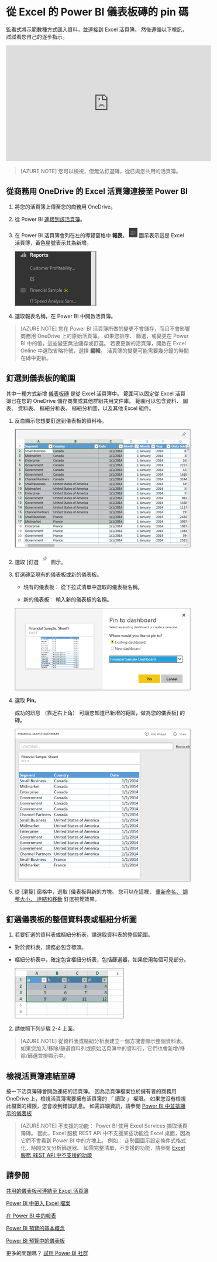 <properties
   pageTitle="從 Excel 的 Power BI 儀表板磚的 pin 碼"
   description="從商務用 onedrive 的 Excel 的 Power BI 儀表板磚的 pin。 Pin 碼範圍、 圖表、 資料表"
   services="powerbi"
   documentationCenter=""
   authors="mihart"
   manager="mblythe"
   backup=""
   editor=""
   tags=""
   featuredVideoId="l8JoB7w0zJA"
   qualityFocus="no"
   qualityDate=""/>

<tags
   ms.service="powerbi"
   ms.devlang="NA"
   ms.topic="article"
   ms.tgt_pltfrm="NA"
   ms.workload="powerbi"
   ms.date="08/25/2016"
   ms.author="mihart"/>

# 從 Excel 的 Power BI 儀表板磚的 pin 碼

監看式將示範數種方式匯入資料，並連接到 Excel 活頁簿。 然後遵循以下視訊，試試看您自己的逐步指示。

<iframe width="560" height="315" src="https://www.youtube.com/embed/l8JoB7w0zJA" frameborder="0" allowfullscreen></iframe>

>[AZURE.NOTE]  您可以檢視，但無法釘選磚，從已與您共用的活頁簿。

## 從商務用 OneDrive 的 Excel 活頁簿連接至 Power BI

1.  將您的活頁簿上傳至您的商務用 OneDrive。

2. 從 Power BI [連接到該活頁簿](powerbi-bring-in-whole-excel-files.md)。

3.  在 Power BI 活頁簿會列在左的導覽窗格中 **報表**。  ![](media/powerbi-service-pin-a-tile-to-a-dashboard-from-excel/PBI_workbookIcon.png) 圖示表示這是 Excel 活頁簿，黃色星號表示其為新增。

    ![](media/powerbi-service-pin-a-tile-to-a-dashboard-from-excel/PBI_pinnedFromExcel.png)

4.  選取報表名稱，在 Power BI 中開啟活頁簿。

>[AZURE.NOTE]  您在 Power BI 活頁簿所做的變更不會儲存，而且不會影響商務用 OneDrive 上的原始活頁簿。 如果您排序、 篩選，或變更在 Power BI 中的值，這些變更無法儲存或釘選。 若要更新的活頁簿，開啟在 Excel Online 中選取省略符號，選擇 **編輯**。 活頁簿的變更可能需要幾分鐘的時間在磚中更新。     


## 釘選到儀表板的範圍
其中一種方式新增 [儀表板磚](powerbi-service-dashboard-tiles.md) 是從 Excel 活頁簿中。 範圍可以固定從 Excel 活頁簿已在您的 OneDrive 儲存商業或其他群組共用文件庫。 範圍可以包含資料、 圖表、 資料表、 樞紐分析表、 樞紐分析圖，以及其他 Excel 組件。

1. 反白顯示您想要釘選到儀表板的資料格。

    ![](media/powerbi-service-pin-a-tile-to-a-dashboard-from-excel/PBI_selectRange.png)

2.  選取 [釘選 ![](media/powerbi-service-pin-a-tile-to-a-dashboard-from-a-report/PBI_PinTile_Small.png) 圖示。 

3.  釘選磚至現有的儀表板或新的儀表板。 

    -   現有的儀表板︰ 從下拉式清單中選取的儀表板名稱。

    -   新的儀表板︰ 輸入新的儀表板的名稱。

    ![](media/powerbi-service-pin-a-tile-to-a-dashboard-from-excel/PBI_dashDialog1.png)

3.  選取 **Pin**。

    成功的訊息 （靠近右上角） 可讓您知道已新增的範圍，做為您的儀表板] 的磚。

    ![](media/powerbi-service-pin-a-tile-to-a-dashboard-from-excel/PBI_pinnedToDash1.png)

4.  從 [瀏覽] 窗格中，選取 [儀表板與新的方塊。 您可以在這裡， [重新命名、 調整大小、 連結和移動](powerbi-service-edit-a-tile-in-a-dashboard.md) 釘選視覺效果。

## 釘選儀表板的整個資料表或樞紐分析圖

1.  若要釘選的資料表或樞紐分析表，請選取資料表的整個範圍。

  - 對於資料表，請務必包含標頭。

  - 樞紐分析表中，確定包含樞紐分析表，包括篩選器，如果使用每個可見部分。

    ![](media/powerbi-service-pin-a-tile-to-a-dashboard-from-excel/PBI_selectTable.png)

2. 請依照下列步驟 2-4 上面。

>[AZURE.NOTE] 從資料表或樞紐分析表建立一個方塊會顯示整個資料表。  如果您加入/移除/篩選資料列或原始活頁簿中的資料行，它們也會新增/移除/篩選並排顯示中。

## 檢視活頁簿連結至磚

按一下活頁簿磚會開啟連結的活頁簿。 因為活頁簿檔案位於擁有者的商務用 OneDrive 上，檢視活頁簿需要擁有活頁簿的 「 讀取 」 權限。 如果您沒有檢視此檔案的權限，您會收到錯誤訊息。 如需詳細資訊，請參閱 [Power BI 中並排顯示的儀表板](powerbi-service-dashboard-tiles.md)

>[AZURE.NOTE] 不支援的功能︰ Power BI 使用 Excel Services 擷取活頁簿磚。 因此，Excel 服務 REST API 中不支援某些功能從 Excel 桌面，因為它們不會看到 Power BI 中的方塊上。 例如︰ 走勢圖圖示設定條件式格式化，時間交叉分析篩選器。 如需完整清單，不支援的功能，請參閱 [Excel 服務 REST API 中不支援的功能](http://msdn.microsoft.com/library/office/ff394477.aspx)


## 請參閱

[共用的儀表板可連結至 Excel 活頁簿](powerbi-service-share-dashboard-that-links-to-excel.md)

[Power BI 中帶入 Excel 檔案](powerbi-bring-in-whole-excel-files.md)

[在 Power BI 中的報表](powerbi-service-reports.md)

[Power BI 預覽的基本概念](powerbi-service-basic-concepts.md)

[Power BI 預覽中的儀表板](powerbi-service-dashboards.md)

更多的問題嗎？ [試用 Power BI 社群](http://community.powerbi.com/)
